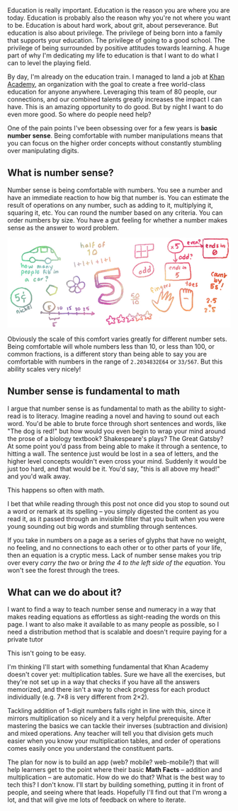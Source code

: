 Education is really important. Education is the reason you are where you are today. Education is probably also the reason why you're not where you want to be. Education is about hard work, about grit, about perseverance. But education is also about privilege. The privilege of being born into a family that supports your education. The privilege of going to a good school. The privilege of being surrounded by positive attitudes towards learning. A huge part of why I'm dedicating my life to education is that I want to do what I can to level the playing field.

By day, I'm already on the education train. I managed to land a job at [Khan Academy](https://khanacademy.org), an organization with the goal to create a free world-class education for anyone anywhere. Leveraging this team of 80 people, our connections, and our combined talents greatly increases the impact I can have. This is an amazing opportunity to do good. But by night I want to do even more good. So where do people need help?

One of the pain points I've been obsessing over for a few years is **basic number sense**. Being comfortable with number manipulations means that you can focus on the higher order concepts without constantly stumbling over manipulating digits.

## What is number sense?

Number sense is being comfortable with numbers. You see a number and have an immediate reaction to how big that number is. You can estimate the result of operations on any number, such as adding to it, multiplying it, squaring it, etc. You can round the number based on any criteria. You can order numbers by size. You have a gut feeling for whether a number makes sense as the answer to word problem.

![A drawing of the number 5 surrounded by drawings of things that mean 5: a pentagon, a flower with 5 petals, 1 + 1 + 1 + 1 = 5, half of 10, 5 fingers, 5 toes, how many people fit in a car, 5 cents, 50 divided by 10, 2.5 + 2.5, counting by 5s, the word "odd"](../images/number-sense-5.jpg "The number 5 isn't just a glyph that looks like an S. It has meaning and relates to your life. You can look at a group of stars and know there are 5 of them without counting. You can multiply by 5. You have 5 fingers. The list goes on.")

Obviously the scale of this comfort varies greatly for different number sets. Being comfortable will whole numbers less than 10, or less than 100, or common fractions, is a different story than being able to say you are comfortable with numbers in the range of `2.2034832E64` or `33/567`. But this ability scales very nicely!

## Number sense is fundamental to math

I argue that number sense is as fundamental to math as the ability to sight-read is to literacy. Imagine reading a novel and having to sound out each word. You'd be able to brute force through short sentences and words, like "The dog is red!" but how would you even begin to wrap your mind around the prose of a biology textbook? Shakespeare's plays? The Great Gatsby? At some point you'd pass from being able to make it through a sentence, to hitting a wall. The sentence just would be lost in a sea of letters, and the higher level concepts wouldn't even cross your mind. Suddenly it would be just too hard, and that would be it. You'd say, "this is all above my head!" and you'd walk away.

This happens so often with math.

I bet that while reading through this post not once did you stop to sound out a word or remark at its spelling – you simply digested the content as you read it, as it passed through an invisible filter that you built when you were young sounding out big words and stumbling through sentences.

If you take in numbers on a page as a series of glyphs that have no weight, no feeling, and no connections to each other or to other parts of your life, then an equation is a cryptic mess. Lack of number sense makes you trip over every *carry the two* or *bring the 4 to the left side of the equation*. You won't see the forest through the trees.

## What can we do about it?

I want to find a way to teach number sense and numeracy in a way that makes reading equations as effortless as sight-reading the words on this page. I want to also make it available to as many people as possible, so I need a distribution method that is scalable and doesn't require paying for a private tutor

This isn't going to be easy.

I'm thinking I'll start with something fundamental that Khan Academy doesn't cover yet: multiplication tables. Sure we have all the exercises, but they're not set up in a way that checks if you have all the answers memorized, and there isn't a way to check progress for each product individually (e.g. 7×8 is very different from 2×2).

Tackling addition of 1-digit numbers falls right in line with this, since it mirrors multiplication so nicely and it a very helpful prerequisite. After mastering the basics we can tackle their inverses (subtraction and division) and mixed operations. Any teacher will tell you that division gets much easier when you know your multiplication tables, and order of operations comes easily once you understand the constituent parts.

The plan for now is to build an app (web? mobile? web-mobile?) that will help learners get to the point where their basic **Math Facts** – addition and multiplication – are automatic. How do we do that? What is the best way to tech this? I don't know. I'll start by building something, putting it in front of people, and seeing where that leads. Hopefully I'll find out that I'm wrong a lot, and that will give me lots of feedback on where to iterate.